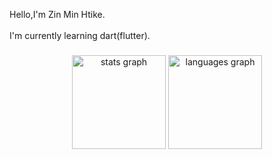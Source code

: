 <p align="left">Hello,I'm Zin Min Htike.<br><br>I'm currently learning dart(flutter).</p>

###

<div align="center">
  <img src="https://github-readme-stats.vercel.app/api?username=ZinMInHtike72&hide_title=false&hide_rank=false&show_icons=true&include_all_commits=true&count_private=true&disable_animations=false&theme=dracula&locale=en&hide_border=false&order=1" height="150" alt="stats graph"  />
  <img src="https://github-readme-stats.vercel.app/api/top-langs?username=ZinMInHtike72&locale=en&hide_title=false&layout=compact&card_width=320&langs_count=5&theme=dracula&hide_border=false&order=2" height="150" alt="languages graph"  />
</div>

###

<!-- <div align="center">
  <img src="https://media.giphy.com/media/qgQUggAC3Pfv687qPC/giphy.gif"  />
</div> -->

###
